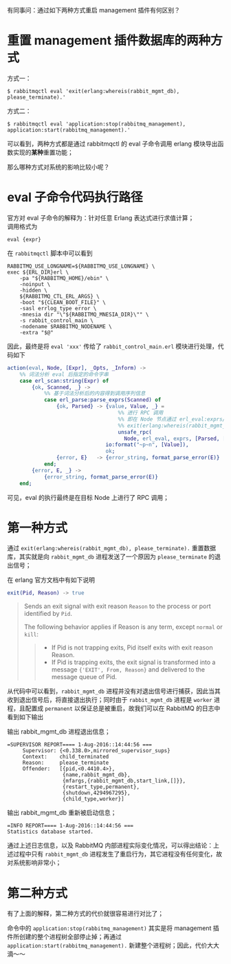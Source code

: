

有同事问：通过如下两种方式重启 management 插件有何区别？

# 重置 management 插件数据库的两种方式

方式一：
```shell
$ rabbitmqctl eval 'exit(erlang:whereis(rabbit_mgmt_db), please_terminate).'
```

方式二：
```shell
$ rabbitmqctl eval 'application:stop(rabbitmq_management), application:start(rabbitmq_management).'
```

可以看到，两种方式都是通过 rabbitmqctl 的 eval 子命令调用 erlang 模块导出函数实现的**某种**重置功能；

那么哪种方式对系统的影响比较小呢？

# eval 子命令代码执行路径

官方对 eval 子命令的解释为：针对任意 Erlang 表达式进行求值计算；    
调用格式为
```shell
eval {expr}
```

在 `rabbitmqctl` 脚本中可以看到
```shell
RABBITMQ_USE_LONGNAME=${RABBITMQ_USE_LONGNAME} \
exec ${ERL_DIR}erl \
    -pa "${RABBITMQ_HOME}/ebin" \
    -noinput \
    -hidden \
    ${RABBITMQ_CTL_ERL_ARGS} \
    -boot "${CLEAN_BOOT_FILE}" \
    -sasl errlog_type error \
    -mnesia dir "\"${RABBITMQ_MNESIA_DIR}\"" \
    -s rabbit_control_main \
    -nodename $RABBITMQ_NODENAME \
    -extra "$@"
```

因此，最终是将 `eval 'xxx'` 传给了 `rabbit_control_main.erl` 模块进行处理，代码如下

```erlang
action(eval, Node, [Expr], _Opts, _Inform) ->
	%% 词法分析 eval 后指定的命令字串
    case erl_scan:string(Expr) of
        {ok, Scanned, _} ->
	        %% 基于词法分析后的内容得到调用序列信息
            case erl_parse:parse_exprs(Scanned) of
                {ok, Parsed} -> {value, Value, _} =
					                %% 进行 RPC 调用
					                %% 即在 Node 节点通过 erl_eval:exprs/1 执行
					                %% exit(erlang:whereis(rabbit_mgmt_db), please_terminate).
                                    unsafe_rpc(
                                      Node, erl_eval, exprs, [Parsed, []]), 
                                io:format("~p~n", [Value]),
                                ok;
                {error, E}   -> {error_string, format_parse_error(E)}
            end;
        {error, E, _} ->
            {error_string, format_parse_error(E)}
    end;
```

可见，eval 的执行最终是在目标 Node 上进行了 RPC 调用；

# 第一种方式

通过 `exit(erlang:whereis(rabbit_mgmt_db), please_terminate).` 重置数据库，其实就是向 `rabbit_mgmt_db` 进程发送了一个原因为 `please_terminate` 的退出信号；

在 erlang 官方文档中有如下说明

```erlang
exit(Pid, Reason) -> true
```

> Sends an exit signal with exit reason `Reason` to the process or port identified by `Pid`.
> 
> The following behavior applies if Reason is any term, except `normal` or `kill`:
>> - If Pid is not trapping exits, Pid itself exits with exit reason Reason.
>> - If Pid is trapping exits, the exit signal is transformed into a message `{'EXIT', From, Reason}` and delivered to the message queue of Pid.

从代码中可以看到，`rabbit_mgmt_db` 进程并没有对退出信号进行捕获，因此当其收到退出信号后，将直接退出执行；同时由于 `rabbit_mgmt_db` 进程是 `worker` 进程，且配置成 `permanent` 以保证总是被重启，故我们可以在 RabbitMQ 的日志中看到如下输出

输出 rabbit_mgmt_db 进程退出信息；
```shell
=SUPERVISOR REPORT==== 1-Aug-2016::14:44:56 ===
     Supervisor: {<0.338.0>,mirrored_supervisor_sups}
     Context:    child_terminated
     Reason:     please_terminate
     Offender:   [{pid,<0.4410.4>},
                  {name,rabbit_mgmt_db},
                  {mfargs,{rabbit_mgmt_db,start_link,[]}},
                  {restart_type,permanent},
                  {shutdown,4294967295},
                  {child_type,worker}]
```

输出 rabbit_mgmt_db 重新被启动信息；
```shell
=INFO REPORT==== 1-Aug-2016::14:44:56 ===
Statistics database started.
```

通过上述日志信息，以及 RabbitMQ 内部进程实际变化情况，可以得出结论：上述过程中只有 `rabbit_mgmt_db` 进程发生了重启行为，其它进程没有任何变化，故对系统影响非常小；


# 第二种方式

有了上面的解释，第二种方式的代价就很容易进行对比了；

命令中的 `application:stop(rabbitmq_management)` 其实是将 management 插件所创建的整个进程树全部停止掉；再通过 `application:start(rabbitmq_management).` 新建整个进程树；因此，代价大大滴～～